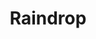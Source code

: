 ---
title: Raindrop
date: 
draft: false

# descripcion
description : Aros pasantes colgantes en plata 925 y cristal microcubic. Línea premium.

materials: Plata 925

color: 

dimensions: Largo 3,80 cm x 1,60 cm 

code: 01-01-1159

type: "Aros"

categories: []

price: $4.330,00

price_eftvo: $3.680,00

# Images
# first image will be shown in the product page
images:
  # - image: "images/path_to_image"
  # La ubicacion de las imagenes es imagenes/Aros/Aros.Colgantes/01-01-1159-raindrop
  - image: "./images/aros/colgantes/01-01-1159-raindrop_a.jpg"
  - image: "./images/aros/colgantes/01-01-1159-raindrop_b.jpg"
---